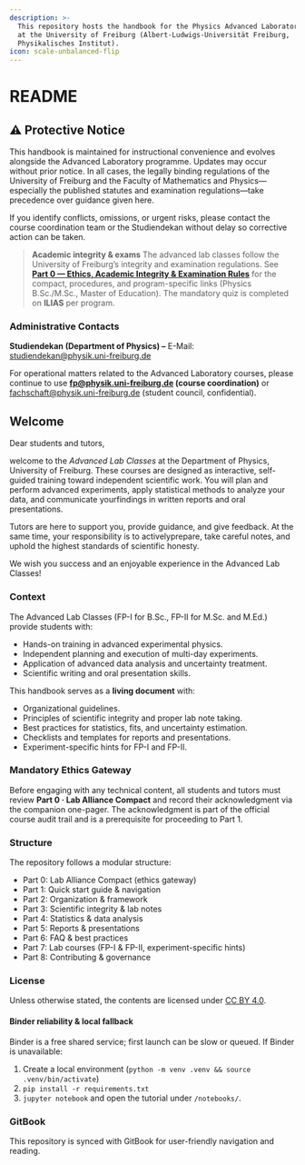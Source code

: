 ```yaml
---
description: >-
  This repository hosts the handbook for the Physics Advanced Laboratory Classes
  at the University of Freiburg (Albert-Ludwigs-Universität Freiburg,
  Physikalisches Institut).
icon: scale-unbalanced-flip
---
```


# README

## ⚠️ Protective Notice

This handbook is maintained for instructional convenience and evolves alongside the Advanced Laboratory programme. Updates may occur without prior notice. In all cases, the legally binding regulations of the University of Freiburg and the Faculty of Mathematics and Physics—especially the published statutes and examination regulations—take precedence over guidance given here.

If you identify conflicts, omissions, or urgent risks, please contact the course coordination team or the Studiendekan without delay so corrective action can be taken.

> **Academic integrity & exams** The advanced lab classes follow the University of Freiburg’s integrity and examination regulations. See [**Part 0 — Ethics, Academic Integrity & Examination Rules**](handbook/part0-ethics-exam-rules.md) for the compact, procedures, and program-specific links (Physics B.Sc./M.Sc., Master of Education). The mandatory quiz is completed on **ILIAS** per program.

### Administrative Contacts

**Studiendekan (Department of Physics) –** E-Mail: studiendekan@physik.uni-freiburg.de

For operational matters related to the Advanced Laboratory courses, please continue to use **fp@physik.uni-freiburg.de (course coordination)** or fachschaft@physik.uni-freiburg.de (student council, confidential).

## Welcome

Dear students and tutors,

welcome to the _Advanced Lab Classes_ at the Department of Physics, University of Freiburg. These courses are designed as interactive, self-guided training toward independent scientific work. You will plan and perform advanced experiments, apply statistical methods to analyze your data, and communicate yourfindings in written reports and oral presentations.

Tutors are here to support you, provide guidance, and give feedback. At the same time, your responsibility is to activelyprepare, take careful notes, and uphold the highest standards of scientific honesty.

We wish you success and an enjoyable experience in the Advanced Lab Classes!

### Context

The Advanced Lab Classes (FP-I for B.Sc., FP-II for M.Sc. and M.Ed.) provide students with:

* Hands-on training in advanced experimental physics.
* Independent planning and execution of multi-day experiments.
* Application of advanced data analysis and uncertainty treatment.
* Scientific writing and oral presentation skills.

This handbook serves as a **living document** with:

* Organizational guidelines.
* Principles of scientific integrity and proper lab note taking.
* Best practices for statistics, fits, and uncertainty estimation.
* Checklists and templates for reports and presentations.
* Experiment-specific hints for FP-I and FP-II.

### Mandatory Ethics Gateway

Before engaging with any technical content, all students and tutors must review **Part 0 · Lab Alliance Compact** and record their acknowledgment via the companion one-pager. The acknowledgment is part of the official course audit trail and is a prerequisite for proceeding to Part 1.

### Structure

The repository follows a modular structure:

* Part 0: Lab Alliance Compact (ethics gateway)
* Part 1: Quick start guide & navigation
* Part 2: Organization & framework
* Part 3: Scientific integrity & lab notes
* Part 4: Statistics & data analysis
* Part 5: Reports & presentations
* Part 6: FAQ & best practices
* Part 7: Lab courses (FP-I & FP-II, experiment-specific hints)
* Part 8: Contributing & governance

### License

Unless otherwise stated, the contents are licensed under [CC BY 4.0](https://creativecommons.org/licenses/by/4.0/).

#### Binder reliability & local fallback

Binder is a free shared service; first launch can be slow or queued. If Binder is unavailable:

1. Create a local environment (`python -m venv .venv && source .venv/bin/activate`)
2. `pip install -r requirements.txt`
3. `jupyter notebook` and open the tutorial under `/notebooks/`.

### GitBook

This repository is synced with GitBook for user-friendly navigation and reading.
